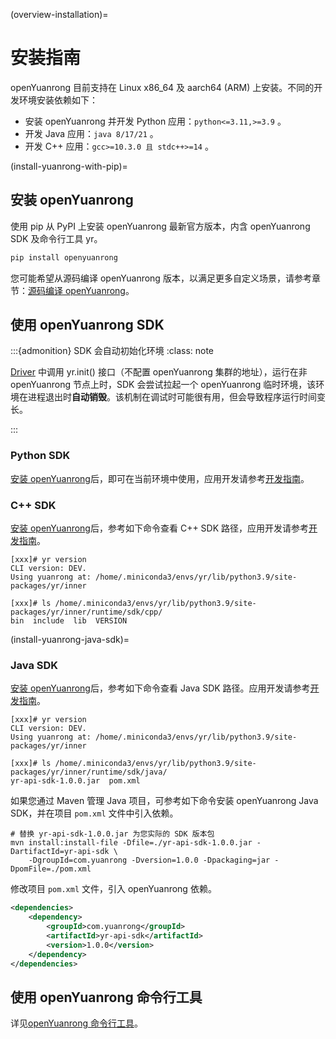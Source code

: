 (overview-installation)=

# 安装指南

openYuanrong 目前支持在 Linux x86_64 及 aarch64 (ARM) 上安装。不同的开发环境安装依赖如下：

- 安装 openYuanrong 并开发 Python 应用：`python<=3.11,>=3.9` 。
- 开发 Java 应用：`java 8/17/21` 。
- 开发 C++ 应用：`gcc>=10.3.0 且 stdc++>=14` 。

(install-yuanrong-with-pip)=

## 安装 openYuanrong

使用 pip 从 PyPI 上安装 openYuanrong 最新官方版本，内含 openYuanrong SDK 及命令行工具 yr。

```bash
pip install openyuanrong
```

您可能希望从源码编译 openYuanrong 版本，以满足更多自定义场景，请参考章节：[源码编译 openYuanrong](../contributor_guide/source_code_build.md)。

## 使用 openYuanrong SDK

:::{admonition} SDK 会自动初始化环境
:class: note

[Driver](#glossary-driver) 中调用 yr.init() 接口（不配置 openYuanrong 集群的地址），运行在非 openYuanrong 节点上时，SDK 会尝试拉起一个 openYuanrong 临时环境，该环境在进程退出时**自动销毁**。该机制在调试时可能很有用，但会导致程序运行时间变长。

:::

### Python SDK

[安装 openYuanrong](install-yuanrong-with-pip)后，即可在当前环境中使用，应用开发请参考[开发指南](../multi_language_function_programming_interface/development_guide/index.md)。

### C++ SDK

[安装 openYuanrong](install-yuanrong-with-pip)后，参考如下命令查看 C++ SDK 路径，应用开发请参考[开发指南](../multi_language_function_programming_interface/development_guide/index.md)。

```console
[xxx]# yr version
CLI version: DEV.
Using yuanrong at: /home/.miniconda3/envs/yr/lib/python3.9/site-packages/yr/inner

[xxx]# ls /home/.miniconda3/envs/yr/lib/python3.9/site-packages/yr/inner/runtime/sdk/cpp/
bin  include  lib  VERSION
```

(install-yuanrong-java-sdk)=

### Java SDK

[安装 openYuanrong](install-yuanrong-with-pip)后，参考如下命令查看 Java SDK 路径。应用开发请参考[开发指南](../multi_language_function_programming_interface/development_guide/index.md)。

```console
[xxx]# yr version
CLI version: DEV.
Using yuanrong at: /home/.miniconda3/envs/yr/lib/python3.9/site-packages/yr/inner

[xxx]# ls /home/.miniconda3/envs/yr/lib/python3.9/site-packages/yr/inner/runtime/sdk/java/
yr-api-sdk-1.0.0.jar  pom.xml
```

如果您通过 Maven 管理 Java 项目，可参考如下命令安装 openYuanrong  Java SDK，并在项目 `pom.xml` 文件中引入依赖。

```shell
# 替换 yr-api-sdk-1.0.0.jar 为您实际的 SDK 版本包
mvn install:install-file -Dfile=./yr-api-sdk-1.0.0.jar -DartifactId=yr-api-sdk \
    -DgroupId=com.yuanrong -Dversion=1.0.0 -Dpackaging=jar -DpomFile=./pom.xml
```

修改项目 `pom.xml` 文件，引入 openYuanrong 依赖。

```xml
<dependencies>
    <dependency>
        <groupId>com.yuanrong</groupId>
        <artifactId>yr-api-sdk</artifactId>
        <version>1.0.0</version>
    </dependency>
</dependencies>
```

## 使用 openYuanrong 命令行工具

详见[openYuanrong 命令行工具](../multi_language_function_programming_interface/api/yr_command_line_tool/index.md)。
